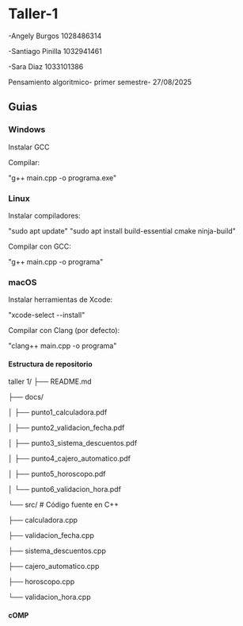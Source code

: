 # Taller-1
-Angely Burgos 1028486314


-Santiago Pinilla 1032941461


-Sara Diaz 1033101386

Pensamiento algoritmico- primer semestre- 27/08/2025

## Guias 
### Windows


Instalar GCC

Compilar:

"g++ main.cpp -o programa.exe"
### Linux

Instalar compiladores:

"sudo apt update"
"sudo apt install build-essential cmake ninja-build"


Compilar con GCC:

"g++ main.cpp -o programa"

### macOS

Instalar herramientas de Xcode:

"xcode-select --install"


Compilar con Clang (por defecto):

"clang++ main.cpp -o programa"


#### Estructura de repositorio 

taller 1/
├── README.md 

├── docs/

│ ├── punto1_calculadora.pdf

│ ├── punto2_validacion_fecha.pdf

│ ├── punto3_sistema_descuentos.pdf

│ ├── punto4_cajero_automatico.pdf

│ ├── punto5_horoscopo.pdf

│ └── punto6_validacion_hora.pdf

└── src/ # Código fuente en C++

├── calculadora.cpp

├── validacion_fecha.cpp

├── sistema_descuentos.cpp

├── cajero_automatico.cpp

├── horoscopo.cpp

└── validacion_hora.cpp
#### cOMP








